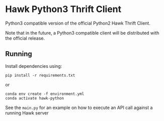 # Hawk Python3 Thrift Client

Python3 compatible version of the official Python2 Hawk Thrift Client.

Note that in the future, a Python3 compatible client will be distributed with the official release.

## Running
Install dependencies using:
```
pip install -r requirements.txt
```

or

```
conda env create -f environment.yml
conda activate hawk-python
```

See the `main.py` for an example on how to execute an API call against a running Hawk server